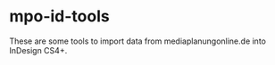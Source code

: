 mpo-id-tools
============

These are some tools to import data from mediaplanungonline.de into InDesign CS4+.  
